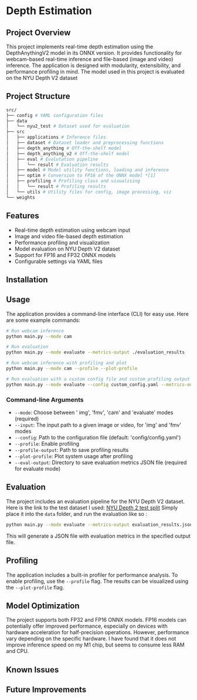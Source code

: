 # Depth Estimation

## Project Overview

This project implements real-time depth estimation using the DepthAnythingV2 model in its ONNX version. It provides functionality for webcam-based real-time inference and file-based (image and video) inference. The application is designed with modularity, extensibility, and performance profiling in mind.
The model used in this project is evaluated on the NYU Depth V2 dataset

## Project Structure

```bash
src/
├── config # YAML configuration files
├── data
│   └── nyu2_test # Dataset used for evaluation
├── src
│   ├── applications # Inference files
│   ├── dataset # Dataset loader and preprocessing functions
│   ├── depth_anything # Off-the-shelf model
│   ├── depth_anything_v2 # Off-the-shelf model
│   ├── eval # Evalutation pipeline
│   │   └── result # Evaluation results
│   ├── model # Model utility functions, loading and inference
│   ├── optim # Conversion to FP16 of the ONNX model *[1]
│   ├── profiling # Profiling class and visualising
│   │   └── result # Profiling results
│   └── utils # Utility files for config, image processing, viz
└── weights
```

## Features

- Real-time depth estimation using webcam input
- Image and video file-based depth estimation
- Performance profiling and visualization
- Model evaluation on NYU Depth V2 dataset
- Support for FP16 and FP32 ONNX models
- Configurable settings via YAML files

## Installation



## Usage

The application provides a command-line interface (CLI) for easy use. Here are some example commands:

```bash
# Run webcam inference
python main.py --mode cam

# Run evaluation
python main.py --mode evaluate --metrics-output ./evaluation_results

# Run webcam inference with profiling and plot
python main.py --mode cam --profile --plot-profile

# Run evaluation with a custom config file and custom profiling output
python main.py --mode evaluate --config custom_config.yaml --metrics-output ./evaluation_results --profile --profile-output custom_profile.json
```

### Command-line Arguments

- `--mode`: Choose between ' img', 'fmv', 'cam' and 'evaluate' modes (required)
- `--input`: The input path to a given image or video, for 'img' and 'fmv' modes
- `--config`: Path to the configuration file (default: 'config/config.yaml')
- `--profile`: Enable profiling
- `--profile-output`: Path to save profiling results
- `--plot-profile`: Plot system usage after profiling
- `--eval-output`: Directory to save evaluation metrics JSON file (required for evaluate mode)

## Evaluation

The project includes an evaluation pipeline for the NYU Depth V2 dataset.
Here is the link to the test dataset I used: [NYU Depth 2 test split](https://www.dropbox.com/scl/fo/0k0gciat7cyc9fvq8lof0/ANgqcVVAdRIJIINpXieCh9M?rlkey=2uldkkr7pyvnoezjroh6vl2lj&st=mp0lf0q5&dl=0)
Simply place it into the `data` folder, and run the evaluation like so :

```bash
python main.py --mode evaluate --metrics-output evaluation_results.json
```

This will generate a JSON file with evaluation metrics in the specified output file.

## Profiling

The application includes a built-in profiler for performance analysis. To enable profiling, use the `--profile` flag. The results can be visualized using the `--plot-profile` flag.

## Model Optimization

The project supports both FP32 and FP16 ONNX models. FP16 models can potentially offer improved performance, especially on devices with hardware acceleration for half-precision operations. However, performance vary depending on the specific hardware.
I have found that it does not improve inference speed on my M1 chip, but seems to consume less RAM and CPU.

## Known Issues

## Future Improvements
